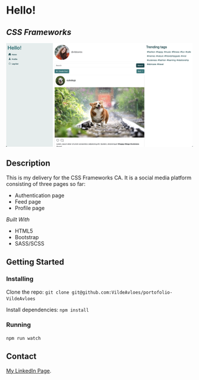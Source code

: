 # Hello!

## _CSS Frameworks_

![A screenshot of the portofolio page.](/src/assets/css-frameworks-screenshot.png)

## Description

This is my delivery for the CSS Frameworks CA. It is a social media platform consisting of three pages so far:

- Authentication page
- Feed page
- Profile page

_Built With_

- HTML5
- Bootstrap
- SASS/SCSS

## Getting Started

### Installing

Clone the repo:
`git clone git@github.com:VildeAvloes/portofolio-VildeAvloes`

Install dependencies:
`npm install`

### Running

`npm run watch`

## Contact

[My LinkedIn Page](https://www.linkedin.com/in/vilde-avloes/).
